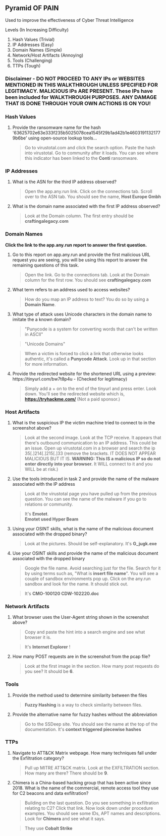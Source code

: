 ## Pyramid OF PAIN

Used to improve the effectiveness of Cyber Threat Intelligence

Levels (In Increasing Difficulty)

<ol>
  <li>Hash Values (Trivial)</li>
  <li>IP Addresses (Easy)</li>
  <li>Domain Names (Simple)</li>
  <li>Network/Host Artifacts (Annoying)</li>
  <li>Tools (Challenging)</li>
  <li>TTPs (Tough)</li>
</ol>


### Disclaimer - DO NOT PROCEED TO ANY IPs or WEBSITES MENTIONED IN THIS WALKTHROUGH UNLESS SPECIFIED FOR LEGITIMACY.  MALICIOUS IPs ARE PRESENT.  These IPs have been included for WALKTHROUGH PURPOSES.  ANY DAMAGE THAT IS DONE THROUGH YOUR OWN ACTIONS IS ON YOU!  

### Hash Values

<ol>
  <li>Provide the ransomware name for the hash '63625702e63e333f235b5025078cea1545f29b1ad42b1e46031911321779b6be' using open-source lookup tools...
  </li>
  
  >Go to virustotal.com and click the search option.  Paste the hash into virustotal. Go to community after it loads.  You can see where this indicator has been linked to the __Conti__ ransomware.
</ol>




### IP Addresses

<ol>
  <li>What is the ASN for the third IP address observed?</li>
  
  >Open the app.any.run link.  Click on the connections tab.  Scroll over to the ASN tab.  You should see the name, __Host Europe Gmbh__
  
  <li>What is the domain name associated with the first IP address observed?</li>
  
  >Look at the Domain column.  The first entry should be __craftingalegacy.com__
</ol>



### Domain Names

__Click the link to the app.any.run report to answer the first question.__

<ol>
  <li>Go to this report on app.any.run and provide the first malicious URL request you are seeing, you will be using this report to answer the remaining questions of this task.</li>
  
  >Open the link.  Go to the connections tab.  Look at the Domain column for the first row.  You should see __craftingalegacy.com__ 
  
  <li>What term refers to an address used to access websites?</li>
  
  >How do you map an IP address to text?  You do so by using a __Domain Name__.
  
  <li>What type of attack uses Unicode characters in the domain name to imitate the a known domain?</li>
  
  >"Punycode is a system for converting words that can't be written in ASCII"
  
  >"Unicode Domains"
  
  >When a victim is forced to click a link that otherwise looks authentic, it's called a __Punycode Attack__.  Look up in that section for more information.
  
  <li>Provide the redirected website for the shortened URL using a preview: https://tinyurl.com/bw7t8p4u - (Checked for legitimacy)</li>
  
  >Simply add a + on to the end of the tinyurl and press enter.  Look down.  You'll see the redirected website which is, __https://tryhackme.com/__   (Not a paid sponsor.)
  
</ol>

### Host Artifacts

<ol>

<li>What is the suspicious IP the victim machine tried to connect to in the screenshot above?</li>

>Look at the second image.  Look at the TCP receive.  It appears that there's outbound communication to an IP address.  This could be an issue.  Open up virustotal.com in a browser and search the ip 35[.]214[.]215[.]33 (remove the brackets. IT DOES NOT APPEAR MALICIOUS BUT IT IS.  __WARNING: This IS a malicious IP so do not enter directly into your browser.__  It WILL connect to it and you WILL be at risk.)


<li>Use the tools introduced in task 2 and provide the name of the malware associated with the IP address</li>

> Look at the virustotal page you have pulled up from the previous question. You can see the name of the malware if you go to relations or community.  
  
>It's __Emotet__.  
__Emotet used Hyper Beam__


<li>Using your OSINT skills, what is the name of the malicious document associated with the dropped binary?</li>

>Look at the pictures.  Should be self-explanatory.  It's __G_jugk.exe__

<li>Use your OSINT skills and provide the name of the malicious document associated with the dropped binary</li>

>Google the file name.  Avoid searching just for the file.  Search for it by using terms such as, "What is __insert file name__".  You will see a couple of sandbox environments pop up.  Click on the any.run sandbox and look for the name.  It should stick out.

>It's __CMO-100120 CDW-102220.doc__

</ol>


### Network Artifacts

<ol>
  <li>What browser uses the User-Agent string shown in the screenshot above?</li>
  
  >Copy and paste the hint into a search engine and see what browser it is.
  
  >It's __Internet Explorer__ !  
  
  <li>How many POST requests are in the screenshot from the pcap file?</li>
  
  >Look at the first image in the section.  How many post requests do you see?  It should be __6__.
</ol>


### Tools

<ol>
  <li>Provide the method used to determine similarity between the files</li>
  
  > __Fuzzy Hashing__ is a way to check similarity between files.
  
  <li>Provide the alternative name for fuzzy hashes without the abbreviation </li>
  
  > Go to the SSDeep site.  You should see the name at the top of the documentation.  It's __context triggered piecewise hashes__ 
</ol>

### TTPs

<ol>
  <li>Navigate to ATT&CK Matrix webpage. How many techniques fall under the Exfiltration category?</li>
  
  >Pull up MITRE ATT&CK matrix.  Look at the EXFILTRATION section.  How many are there?  There should be __9__.
  
  <li>Chimera is a China-based hacking group that has been active since 2018. What is the name of the commercial, remote access tool they use for C2 beacons and data exfiltration?</li>
  
  >Building on the last question.  Do you see something in exfiltration relating to C2?  Click that link.  Now look down under procedure examples.  You should see some IDs, APT names and descriptions.  Look for __Chimera__ and see what it says.
  
  >They use __Cobalt Strike__
</ol>
 
